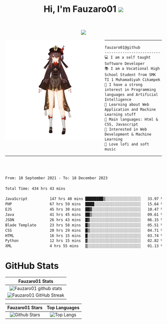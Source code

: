 <h1 align="center">
Hi, I'm Fauzaro01
  <img src="https://media.giphy.com/media/hvRJCLFzcasrR4ia7z/giphy.gif" width="30"></h1>
<br/>

<p align="center">
  <a href="https://github.com/DenverCoder1/readme-typing-svg"><img src="https://readme-typing-svg.herokuapp.com?lines=zZz;Full+Stack+Web+Developer;Student;Software%20Develover;Always%20learning%20new%20things&center=true&width=380&height=45"></a>
</p>

<img align="left" src="/assets/icon2.png" alt="Zeen" width="320" height="320" />
<hr>

```
fauzaro01@github
-------------------------
💻 I am a self taught Software Developer
📚 I am a Vocational High School Student from SMK TI 1 Muhamadiyah Cikampek
📝 I have a strong interest in Programming languages and Artificial Intelligence
🌱 Learning about Web Application and Machine Learning stuff
🌟 Main languages: Html & CSS, Javascript
🚩 Interested in Web Development & Machine Learning
🎵 Love lofi and soft music
```

<hr>
<br>
<br>
<div align="left">
<!--START_SECTION:waka-->

```txt
From: 10 September 2021 - To: 18 December 2023

Total Time: 434 hrs 43 mins

JavaScript          147 hrs 40 mins ████████▒░░░░░░░░░░░░░░░░   33.97 %
PHP                 67 hrs 59 mins  ████░░░░░░░░░░░░░░░░░░░░░   15.64 %
EJS                 45 hrs 30 mins  ██▓░░░░░░░░░░░░░░░░░░░░░░   10.47 %
Java                41 hrs 45 mins  ██▒░░░░░░░░░░░░░░░░░░░░░░   09.61 %
JSON                26 hrs 43 mins  █▓░░░░░░░░░░░░░░░░░░░░░░░   06.15 %
Blade Template      23 hrs 58 mins  █▒░░░░░░░░░░░░░░░░░░░░░░░   05.51 %
CSS                 20 hrs 29 mins  █▒░░░░░░░░░░░░░░░░░░░░░░░   04.71 %
HTML                16 hrs 15 mins  █░░░░░░░░░░░░░░░░░░░░░░░░   03.74 %
Python              12 hrs 15 mins  ▓░░░░░░░░░░░░░░░░░░░░░░░░   02.82 %
XML                 4 hrs 55 mins   ▒░░░░░░░░░░░░░░░░░░░░░░░░   01.13 %
```

<!--END_SECTION:waka-->
</div>

# GitHub Stats

|                                                            Fauzaro01 Stats                                                            |
| :--------------------------------------------------------------------------------------------------------------------------------------------: |
|        ![Fauzaro01 github stats](https://github-readme-stats.vercel.app/api?username=Fauzaro01&show_icons=true&theme=algolia)        |
|              ![Fauzaro01 GitHub Streak](https://github-readme-streak-stats.herokuapp.com/?user=Fauzaro01&theme=algolia)              |

|                                                                                              Fauzaro01 Stars                                                                                              |                                                           Top Languages                                                           |
| :----------------------------------------------------------------------------------------------------------------------------------------------------------------------------------------------------------------: | :-------------------------------------------------------------------------------------------------------------------------------: |
| ![Github Stars](https://github-readme-stats.vercel.app/api?username=Fauzaro01&show_icons=true&locale=en&count_private=true&hide_rank=true&custom_title=My%20GitHub%20Stats&disable_animations=true&theme=algolia) | ![Top Langs](https://github-readme-stats.vercel.app/api/top-langs/?username=Fauzaro01&langs_count=8&theme=algolia&layout=compact) |

